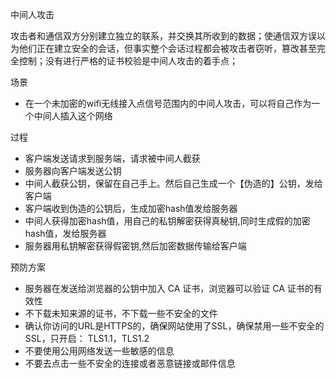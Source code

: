 中间人攻击

攻击者和通信双方分别建立独立的联系，并交换其所收到的数据；使通信双方误以为他们正在建立安全的会话，但事实整个会话过程都会被攻击者窃听，篡改甚至完全控制；没有进行严格的证书校验是中间人攻击的着手点；

场景

* 在一个未加密的wifi无线接入点信号范围内的中间人攻击，可以将自己作为一个中间人插入这个网络

过程

* 客户端发送请求到服务端，请求被中间人截获
* 服务器向客户端发送公钥
* 中间人截获公钥，保留在自己手上。然后自己生成一个【伪造的】公钥，发给客户端
* 客户端收到伪造的公钥后，生成加密hash值发给服务器
* 中间人获得加密hash值，用自己的私钥解密获得真秘钥,同时生成假的加密hash值，发给服务器
* 服务器用私钥解密获得假密钥,然后加密数据传输给客户端

预防方案

* 服务器在发送给浏览器的公钥中加入 CA 证书，浏览器可以验证 CA 证书的有效性
* 不下载未知来源的证书，不下载一些不安全的文件
* 确认你访问的URL是HTTPS的，确保网站使用了SSL，确保禁用一些不安全的SSL，只开启： TLS1.1，TLS1.2
* 不要使用公用网络发送一些敏感的信息
* 不要去点击一些不安全的连接或者恶意链接或邮件信息
